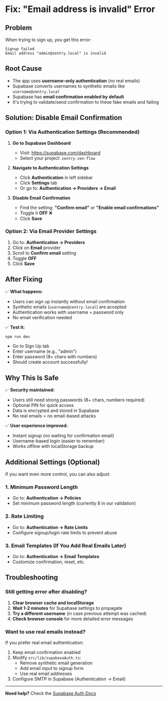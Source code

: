 # Fix: "Email address is invalid" Error

## Problem
When trying to sign up, you get this error:
```
Signup failed
Email address "admin@zentry.local" is invalid
```

## Root Cause
- The app uses **username-only authentication** (no real emails)
- Supabase converts usernames to synthetic emails like `username@zentry.local`
- Supabase has **email confirmation enabled by default**
- It's trying to validate/send confirmation to these fake emails and failing

## Solution: Disable Email Confirmation

### Option 1: Via Authentication Settings (Recommended)

1. **Go to Supabase Dashboard**
   - Visit: https://supabase.com/dashboard
   - Select your project: `zentry-zen-flow`

2. **Navigate to Authentication Settings**
   - Click **Authentication** in left sidebar
   - Click **Settings** tab
   - Or go to: **Authentication → Providers → Email**

3. **Disable Email Confirmation**
   - Find the setting: **"Confirm email"** or **"Enable email confirmations"**
   - Toggle it **OFF** ❌
   - Click **Save**

### Option 2: Via Email Provider Settings

1. Go to: **Authentication → Providers**
2. Click on **Email** provider
3. Scroll to **Confirm email** setting
4. Toggle **OFF**
5. Click **Save**

## After Fixing

✅ **What happens:**
- Users can sign up instantly without email confirmation
- Synthetic emails (`username@zentry.local`) are accepted
- Authentication works with username + password only
- No email verification needed

✅ **Test it:**
```bash
npm run dev
```
- Go to Sign Up tab
- Enter username (e.g., "admin")
- Enter password (8+ chars with numbers)
- Should create account successfully!

## Why This Is Safe

✅ **Security maintained:**
- Users still need strong passwords (8+ chars, numbers required)
- Optional PIN for quick access
- Data is encrypted and stored in Supabase
- No real emails = no email-based attacks

✅ **User experience improved:**
- Instant signup (no waiting for confirmation email)
- Username-based login (easier to remember)
- Works offline with localStorage backup

## Additional Settings (Optional)

If you want even more control, you can also adjust:

### 1. Minimum Password Length
- Go to: **Authentication → Policies**
- Set minimum password length (currently 8 in our validation)

### 2. Rate Limiting
- Go to: **Authentication → Rate Limits**
- Configure signup/login rate limits to prevent abuse

### 3. Email Templates (If You Add Real Emails Later)
- Go to: **Authentication → Email Templates**
- Customize confirmation, reset, etc.

## Troubleshooting

### Still getting error after disabling?
1. **Clear browser cache and localStorage**
2. **Wait 1-2 minutes** for Supabase settings to propagate
3. **Try a different username** (in case previous attempt was cached)
4. **Check browser console** for more detailed error messages

### Want to use real emails instead?
If you prefer real email authentication:
1. Keep email confirmation enabled
2. Modify `src/lib/supabaseAuth.ts`:
   - Remove synthetic email generation
   - Add email input to signup form
   - Use real email addresses
3. Configure SMTP in Supabase (Authentication → Email)

---

**Need help?** Check the [Supabase Auth Docs](https://supabase.com/docs/guides/auth)
